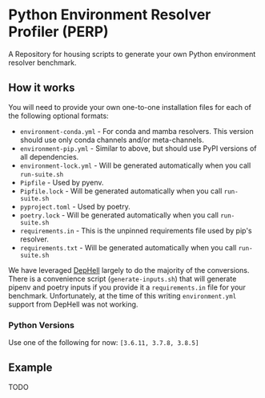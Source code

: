 # Python Environment Resolver Profiler (PERP)

A Repository for housing scripts to generate your own Python environment
resolver benchmark.

## How it works

You will need to provide your own one-to-one installation files for each of the
following optional formats:

- `environment-conda.yml` - For conda and mamba resolvers. This version should
  use only conda channels and/or meta-channels.
- `environment-pip.yml` - Similar to above, but should use PyPI versions of all
  dependencies.
- `environment-lock.yml` - Will be generated automatically when you call
  `run-suite.sh`
- `Pipfile` - Used by pyenv.
- `Pipfile.lock` - Will be generated automatically when you call `run-suite.sh`
- `pyproject.toml` - Used by poetry.
- `poetry.lock` - Will be generated automatically when you call `run-suite.sh`
- `requirements.in` - This is the unpinned requirements file used by pip's
  resolver.
- `requirements.txt` - Will be generated automatically when you call
  `run-suite.sh`

We have leveraged [DepHell](https://github.com/dephell/dephell) largely to
do the majority of the conversions. There is a convenience script
(`generate-inputs.sh`) that will generate pipenv and poetry inputs if you
provide it a `requirements.in` file for your benchmark. Unfortunately, at the
time of this writing `environment.yml` support from DepHell was not working.

### Python Versions

Use one of the following for now: `[3.6.11, 3.7.8, 3.8.5]`

## Example

TODO
